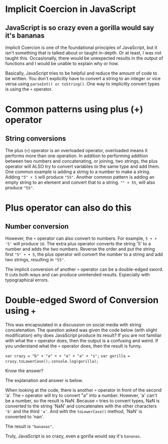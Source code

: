 # Implicit Coercion in JavaScript

## JavaScript is so crazy even a gorilla would say it's bananas

Implicit Coercion is one of the foundational principles of JavaScript, but it isn't something that is talked about or taught in-depth. Or at least, I was not taught this. Occasionally, there would be unexpected results in the output of functions and I would be unable to explain why or how. 

Basically, JavaScript tries to be helpful and reduce the amount of code to be written. You don't explicitly have to convert a string to an integer or vice versa using `parseInt() or toString()`. One way to implicitly convert types is using the  `+` operator. 

# Common patterns using plus (+) operator
## String conversions

The plus (`+`) operator is an overloaded operator, overloaded means it performs more than one operation. In addition to performing addition between two numbers and concatenating, or joining, two strings, the plus operator will ALSO try to convert variables to the same type and add them. One common example is adding a string to a number to make a string. Adding `"5" + 5` will produce `"55"`. Another common pattern is adding an empty string to an element and convert that to a string. `"" + 55`, will also produce `"55"`. 

# Plus operator can also do this
## Number conversion

However, the `+` operator can also convert to numbers. For example, `5 + + '5'` will produce `10`. The extra plus operator converts the string '5' to a number and adds the two numbers. Reverse the order and put the string first `"5" + + 5`, the plus operator will convert the number to a string and add two strings, resulting in `"55"`. 

The implicit conversion of another `+` operator can be a double-edged sword. It cuts both ways and can produce unintended results. Especially with typographical errors.

# Double-edged Sword of Conversion using `+`

This was encapsulated in a discussion on social media with string concatenation. The question asked was given the code below (with slight modification) why does JavaScript produce its result?  If you are not familiar with what the `+` operator does, then the output is a confusing and weird. If you understand what the `+` operator does, then the result is funny.

`var crazy = "b" + "a" + + "a" + "a" + "s";`
`var gorilla = crazy.toLowerCase();`
`console.log(gorilla);`

Know the answer? 

The explanation and answer is below.

When looking at the code, there is another `+` operator in front of the second 'a'. The `+` operator will try to convert "a" into a number. However, 'a' can't be a number, so the result is NaN. Because `+` tries to convert types, NaN is converted to the string 'NaN' and concatenates with the other characters `'b'` and the third `'a'`. And with the `toLowerCase()` method, 'NaN' is converted to 'nan'.

The result is `"bananas"`.

Truly, JavaScript is so crazy, even a gorilla would say it's `bananas`. 
